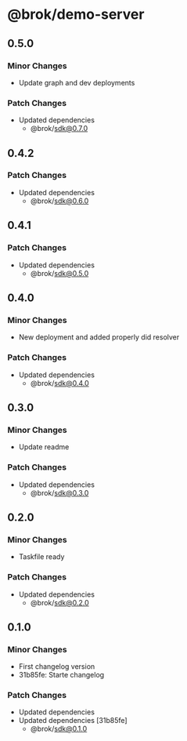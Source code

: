 # @brok/demo-server

## 0.5.0

### Minor Changes

- Update graph and dev deployments

### Patch Changes

- Updated dependencies
  - @brok/sdk@0.7.0

## 0.4.2

### Patch Changes

- Updated dependencies
  - @brok/sdk@0.6.0

## 0.4.1

### Patch Changes

- Updated dependencies
  - @brok/sdk@0.5.0

## 0.4.0

### Minor Changes

- New deployment and added properly did resolver

### Patch Changes

- Updated dependencies
  - @brok/sdk@0.4.0

## 0.3.0

### Minor Changes

- Update readme

### Patch Changes

- Updated dependencies
  - @brok/sdk@0.3.0

## 0.2.0

### Minor Changes

- Taskfile ready

### Patch Changes

- Updated dependencies
  - @brok/sdk@0.2.0

## 0.1.0

### Minor Changes

- First changelog version
- 31b85fe: Starte changelog

### Patch Changes

- Updated dependencies
- Updated dependencies [31b85fe]
  - @brok/sdk@0.1.0
